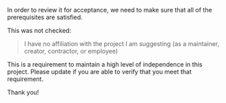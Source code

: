 In order to review it for acceptance, we need to make sure that all of the prerequisites are satisfied.

This was not checked:

> I have no affiliation with the project I am suggesting (as a maintainer, creator, contractor, or employee)

This is a requirement to maintain a high level of independence in this project. Please update if you are able to verify that you meet that requirement.

Thank you!
